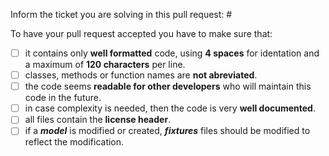 Inform the ticket you are solving in this pull request: #

To have your pull request accepted you have to make sure that:

- [ ] it contains only **well formatted** code, using **4 spaces** for identation and a maximum of **120 characters** per line.
- [ ] classes, methods or function names are **not abreviated**.
- [ ] the code seems **readable for other developers** who will maintain this code in the future.
- [ ] in case complexity is needed, then the code is very **well documented**.
- [ ] all files contain the **license header**.
- [ ] if a ***model*** is modified or created, ***fixtures*** files should be modified to reflect the modification.
